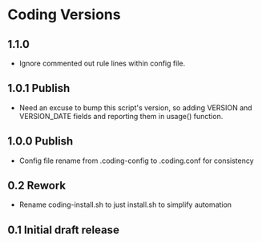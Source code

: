 # Coding Versions

## 1.1.0

* Ignore commented out rule lines within config file.

## 1.0.1 Publish

* Need an excuse to bump this script's version, so adding VERSION and VERSION_DATE fields and reporting them in usage() function.

## 1.0.0 Publish

* Config file rename from .coding-config to .coding.conf for consistency

## 0.2 Rework

* Rename coding-install.sh to just install.sh to simplify automation

## 0.1 Initial draft release
